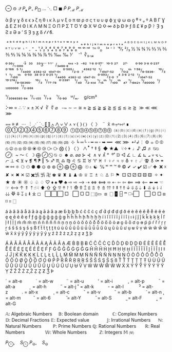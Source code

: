 ⊖ ⊝ 𝒬 $P_\blacklozenge$ $P_\circ$ $P_\Box$  $\dots$  $\ddots$   $\Box$  $\blacksquare$ $\tilde{P}$ $P_\mathcal{M}$
$P_\mathcal{M}$

̄α β 𝛾 ɣ δ ε ϵ ϶ ζ η θ ɩ κ λ μ ν ξ ο π ϖ ρ σ ς τ ʊ υ φ ϕ χ ѱ ω ɷ ϙ ᶿ ᵠ ᵩ ᶲ
Α Β Γ Ɣ Δ Ε Ζ Η Θ Ɩ Κ Λ Μ Ν Ξ Ο Π Ρ Σ Τ Ʊ Υ Φ Χ Ѱ Ω Ϙ ∞
ð þ Ð Þ ƒ ß £ ¥ ƿ Ƿ ᚹ Ȝ ȝ Ƨ ƨ Ə ə ʼ S Ȝ ȝ ᵹ Ᵹ 𝓁 𝓁 ϐ.

 ᵃ ᵇ ᶜ ᵈ ᵉ ᵍ ʰ ⁱ ʲ ᵏ ˡ ᵐ ⁿ ᵒ ᵖ ʳ ˢ ᵗ ᵘ ᵛ ʷ ˣ ʸ ᶻ  ₐ ₑ ₕ ᵢ ⱼ ₖ ₗ ₘ ₙ ₒ ₚ ᵣ ₛ ₜ ₓ ᴬ ᴮ ᴰ ᴱ ᴳ ᴴ ᴵ ᴶ ᴷ ᴸ ᴹ ᴺ ᴼ ᴾ ᴿ ᵀ ᵁ ⱽ ᵂ  ᶫ
⁻ ₋ ⁺ ₊ ¹₁²₂³₃⁴₄⁵₅⁶₆⁷₇⁸₈⁹₉⁰₀ ᵗʰ ˢᵗ ʳᵈ  ᵀᴴ ⁽⁾₍₎   ⁽ᵃ ⁻ ⁾  ̄
⁴⁄₇ ²/₃ ½ ¼ ¾ ⅓ ⅔ ⅕ ⅖ ⅗ ⅘ ⅙ ⅚ ⅛ ⅜ ⅝ ⅞ ↉ ‱ ‰ ⅟     ⁻¹  ∛₃․₁₄

⁰˙³⁰/₁․₀₀₀˙³̄  ³³   ³³3˙˙˙ ¹˙¹̄   /₃₄₉₈․₈ᵗʰˢ ⁻³  ⁻⁶²  ¹˙⁸ ⁰˙⁵̄⧶¯  ¹⁰˙⁵ ²⁷    ²⁷˙      ⁰˙⁹⁰ ³˙⁸ ⁰˙²³⁷ ⁰˙¹⁶⁶  ⁵ ¹/₄₄₀₀  ₄₃₈₂․₁₂  ₁₀₄₇․₀₁  ⁰˙⁵⁰⁵/₂․₀  ₇⁴³⁸²˙¹²  ¹/₁₀₄₇․₅₂     ¹/₅₁₂ᵗʰ  ¹˙⁹⁸/₉․₅₈₃₆․   ¹⁰/₃  ¹  ¹/₁₀₀ᵗʰ   ⁰˙⁵⁰  ³⁸ ⁰˙³ ⁰˙²⁵ ¹/₄₄₀₀  ₄₃₈₂․₁₂  ₁₀₄₇․₀₁  ⁰˙⁰⁹³/₂․₀  ₇⁴ ³˙⁸ ²˙¹²  ¹/₁₀₄₇․₅₂        ¹⁹˙²¹⁸/₉․₅₈₃₆₀․   ¹⁰/₃  ¹/₇₇․₇₈  ⁰˙²³⁸¹    ¹/₄₀  ¹/₂․₄₁₄ ¹/₁₅ᵗʰ  ¹/₁₀₀ᵗʰ  ₄₇ ¹/₁₉₄₂₁ ¹/₈₀₀₀₀  ¹/₁₁₀₀₀₀₀  ¹/₂․₈₆₈

¹/₃₀₉₈₅₉₅․₉₄  ¹/₁․₁₅₅  ¹/₁․₈    ¹/₀․₉₀   ᴹ/ₘ.    g/cm³

⠕∞ ∝ ∴ ∵ × ± ⨉ √  ∛  ∜ ⌀    ̴ ~ ∼ ∽ ≅ ≈ ≧ ≦ ≩ ≨ ⪆ ⪍ ⪅ ≲ ≳ ⪎  ≫ ≪ ⋘ ⋙  

⩵ ≡ ≢ ⋯   ⋮  ⋰ ⋱ ⟦ ⟧ ∧ ⋀ ∨ ⋁ ⋏ ⋎ ❨ ❩ ⟨ ⟩ 〈  〉  ¨  x̄ ≐⩦⥱⭀ ∎ ⓪①②③④⑤⑥⑦⑧⑨  ⓵⓶⓷⓸⓹⓺⓻⓼⓽  ⒜ ⒝ ⒞ ⒟ ⒠ ⒡ ⒢ ⒣ ⒤ ⒥ ⒦ ⒧ ⒨ ⒩ ⒪ ⒫ ⒬ ⒭ ⒮ ⒯ ⒰ ⒱ ⒲ ⒳ ⒴ ⒵ 🄞 ⑴ ⑵ ⑶ ⑷ ⑸ ⑹ ⑺ ⑻ ⑼ ⑽ ⑾ ⑿ ⒀ ⒁ ⒂ ⒃ ⒄ ⒅ ⒆ ⒇  ⊹ ╘ ═└ ╴━ ═ ╴➥ ━━  ⋘ ⋙  ↵↲￤ ⨷ ⦵ ⦶ ⦷ ⦸ ⦹ ⦺ ⦻ ⦼ ⦾ ⦿ ⧀ ⧁ ⧃ ⧂ ⨂ { } 〈 〉 ∧  ⃰ † ‡ §  ◆ ★▲  ☟✧✦ ♩♪ ♫ ♬ ⍉⦰ ⊘∶  ~ ～ ☾ ☽ ⨁ ⊘   ⃠  ⍉ ☺︎ ☻ ⌀. ⌀⌀ ⊱ ⊰  ∧ ∨ ∧̊ °  º˚ 𝔻 ◁ ∠ ∟ ∡ ⊾ ⦟ ⦡ ⦪ ⦦ ⦧ ⊥ ∢ ⊻ ⩛ ❡ ¶ ⁋ ‖ ♑︎ ♐︎ ♏︎ ♎︎ ♍︎ ♌︎ ♋︎ ♊︎ ♉︎ ♈︎ ♓︎ ☿ ♀︎♂︎ ♃ ♅ ⛢ ♆ ♇ ☄︎ ⚢ ⚨ ⚩ ⚭ ⚮ ⚯ ⚛︎ ⚆ ⚇ ⚉ ⚈ ⊙ ⊚ ⊛ ⊕ ⨁ ⊕ ⨁  ☉♁ ☯︎  ℅ 🅪 🅫 ™ ® © ✔︎ ✓ ✔️ ☑️ ✅ ✚  ❌ ☓ ✘ ✗ ✖︎ ✕ ☑︎ ✖️卐 卐 卍 ♚ ♛ ♜ ♝ ♟ ♔ ♕ ♖ ♗ ♘ ♙ ⚐ ⚑  ⚀ ⚁ ⚂ ⚃ ⚄ ⚅  ✧ ✦ ★ ☆ ☀︎ ☼ ♤ ♧ ♢ ♡ ♦️ ♠️ ♥️ ♣️ ⇨ ⇨ ⟶ ⇢ ⇔ ⟺ ⬄ ⇠ ⇽ ⇦ ⟸ ⟹ ⟵ ⬅︎ ➡︎ ☜ ☞ ⟷ ↑ ⇑ ⇡☝︎☟ ⬆︎ ⇧ ⇪ ⥣ ↟ ↾ ↿ ⟰ ⤊ ↥ ⇫ ⇬ ⇮ ⇯ ⇈ ⤉ ⇞ ⤒ ⥉ ↓ ⇓ ⇩ ⇣ ⬇︎ ⥥ ↡ ⇂ ⇃ ⇊ ⟱ ⤋ ↧ ⤈ ⇟ ⤓ ◻︎   ⃞⃞⃞ □   ⃞ ▢ □ ⬚▯▭  ⧈  🀆 🁢 🁣 ᵐ ◻️▫️⬜️    ⃞ ▢ □ ⧈ ⌑ ⌗ 🀆

á à ă â ǎ å ä ã ȧ ą ā ả ȃ ạ æ ḃ ḅ ḇ ƀ ć ĉ č ċ ç ď ḋ ḑ đ ḍ ḏ ð é è ĕ ê ě e̊ e̊ ë ẽ ė ȩ ę ē ẻ ȇ ẹ ḟ ƒ ǵ ğ ĝ ǧ ġ ģ ḡ ǥ ĥ ȟ ḧ ḣ ḩ ħ ḥ ḫ ẖ í ì ĭ î ǐ ï ĩ į ī ỉ ȋ ị ı ɨ j́ ĵ ǰ ḱ ǩ ķ ḳ ḵ ĺ ľ ļ ł ḷ ḹ ḻ ḿ m̂ ṁ ṃ ń ǹ n̂ ň ñ ṅ ņ ṇ ṉ ó ò ŏ ô ǒ o̊ o̊ ö ő õ ȯ ø ǫ ō ȏ ơ ọ ɵ ṕ ṗ ŕ ř ṙ ŗ ṛ ṟ ś ŝ š ṡ ş s̄ ṣ ß ť ẗ ṫ ţ ṭ ṯ ŧ ú ù ŭ û ǔ ů ü ǘ ǜ ǚ ǖ ű ũ ų ū ủ ȗ ư ụ ʉ ṽ ṿ ẃ ẁ ŵ ẘ ẅ ẇ ẍ ẋ ý ŷ ẙ ÿ ỹ ẏ ȳ ỷ ỵ ź ẑ ž ż z̧ z̄ ẓ ẕ ƶ ǯ þ

Á À Ă Â Ǎ Å Ä Ã Ȧ Ą Ā Ả Ȃ Ạ Æ Ḃ Ḅ Ḇ Ƀ Ć Ĉ Č Ċ Ç Ď Ḋ Ḑ Đ Ḍ Ḏ Ð É È Ĕ Ê Ě E̊ E̊ Ë Ẽ Ė Ȩ Ę Ē Ẻ Ȇ Ẹ Ḟ Ƒ Ǵ Ğ Ĝ Ǧ Ġ Ģ Ḡ Ǥ Ĥ Ȟ Ḧ Ḣ Ḩ Ħ Ḥ Ḫ H̱ Í Ì Ĭ Î Ǐ Ï Ĩ Į Ī Ỉ Ȋ Ị I Ɨ J́ Ĵ ǰ Ḱ Ǩ Ķ Ḳ Ḵ Ĺ Ľ Ļ Ł Ḷ Ḹ Ḻ Ḿ M̂ Ṁ Ṃ Ń Ǹ N̂ Ň Ñ Ṅ Ņ Ṇ Ṉ Ó Ò Ŏ Ô Ǒ O̊ O̊ Ö Ő Õ Ȯ Ø Ǫ Ō Ȏ Ơ Ọ Ɵ Ṕ Ṗ Ŕ Ř Ṙ Ŗ Ṛ Ṟ Ś Ŝ Š Ṡ Ş S̄ Ṣ ß Ť T̈ Ṫ Ţ Ṭ Ṯ Ŧ Ú Ù Ŭ Û Ǔ Ů Ü Ǘ Ǜ Ǚ Ǖ Ű Ũ Ų Ū Ủ Ȗ Ư Ụ Ʉ Ṽ Ṿ Ẃ Ẁ Ŵ W̊ Ẅ Ẇ Ẍ Ẋ Ý Ŷ Y̊ Ÿ Ỹ Ẏ Ȳ Ỷ Ỵ Ź Ẑ Ž Ż Z̧ Z̄ Ẓ Ẕ Ƶ Ǯ Þ

´ = alt-e           ˙ = alt-w          ¨ = alt-u           ʼ = alt-i            , = alt-p           ¯ = alt-a           ˍ = alt-h           ˝ = alt-j
˚ = alt-k           - = alt-l            ˀ = alt-z           . = alt-x            ¸ = alt-c           ˇ = alt-v           ˘ = alt-b           ˜= alt-n
˛ = alt-m          ˆ = alt-6            ̏ = alt-Y            ̑ = alt-S            ̰ = alt-F           ‸ = alt-G          

𝔸: Algebraic Numbers     𝔹: Boolean domain           ℂ: Complex Numbers       𝔻: Decimal Fractions
𝔼: Expected value              𝕁: Irrational Numbers      ℕ: Natural Numbers         ℙ: Prime Numbers
ℚ: Rational Numbers       ℝ: Real Numbers                𝕎: Whole Numbers          ℤ: Integers
𝕄 🄜


$P_{\ominus}, \quad S_{\ominus}$ 
$P_{\circleddash}, \quad S_{\circleddash}$
